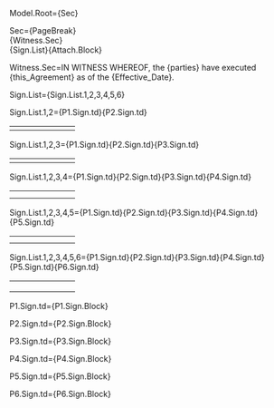 Model.Root={Sec}

Sec={PageBreak}<br>{Witness.Sec}<br>{Sign.List}{Attach.Block}

Witness.Sec=IN WITNESS WHEREOF, the {parties} have executed {this_Agreement} as of the {Effective_Date}.

Sign.List={Sign.List.1,2,3,4,5,6}

Sign.List.1,2=<table><tr>{P1.Sign.td}<td width="100px"></td>{P2.Sign.td}</tr></table>

Sign.List.1,2,3=<table><tr>{P1.Sign.td}<td width="100px"></td>{P2.Sign.td}</tr><tr>{P3.Sign.td}</tr></table>

Sign.List.1,2,3,4=<table><tr>{P1.Sign.td}<td width="100px"></td>{P2.Sign.td}</tr><tr>{P3.Sign.td}<td></td>{P4.Sign.td}</tr></table>

Sign.List.1,2,3,4,5=<table><tr>{P1.Sign.td}<td width="100px"></td>{P2.Sign.td}</tr><tr>{P3.Sign.td}<td></td>{P4.Sign.td}</tr><tr>{P5.Sign.td}</tr></table>

Sign.List.1,2,3,4,5,6=<table><tr>{P1.Sign.td}<td width="100px"></td>{P2.Sign.td}</tr><tr>{P3.Sign.td}<td></td>{P4.Sign.td}</tr><tr>{P5.Sign.td}<td width="100px"></td>{P6.Sign.td}</tr></table>

P1.Sign.td=<td valign="top" width="300px">{P1.Sign.Block}</td>

P2.Sign.td=<td valign="top" width="300px">{P2.Sign.Block}</td>

P3.Sign.td=<td valign="top" width="300px">{P3.Sign.Block}</td>

P4.Sign.td=<td valign="top" width="300px">{P4.Sign.Block}</td>

P5.Sign.td=<td valign="top" width="300px">{P5.Sign.Block}</td>    

P6.Sign.td=<td valign="top" width="300px">{P6.Sign.Block}</td>